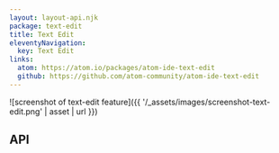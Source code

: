```yaml
---
layout: layout-api.njk
package: text-edit
title: Text Edit
eleventyNavigation:
  key: Text Edit
links:
  atom: https://atom.io/packages/atom-ide-text-edit
  github: https://github.com/atom-community/atom-ide-text-edit
---
```


![screenshot of text-edit feature]({{ '/_assets/images/screenshot-text-edit.png' | asset | url }})

## API
